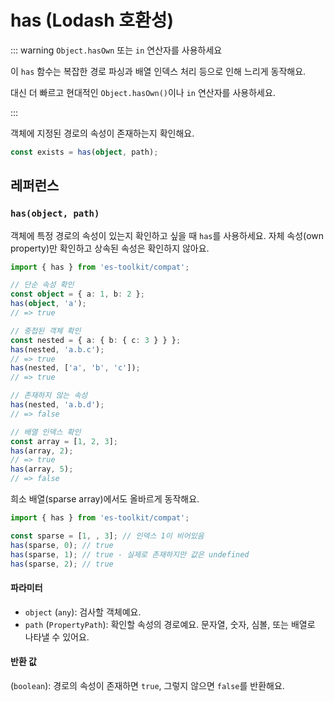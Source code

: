 # has (Lodash 호환성)

::: warning `Object.hasOwn` 또는 `in` 연산자를 사용하세요

이 `has` 함수는 복잡한 경로 파싱과 배열 인덱스 처리 등으로 인해 느리게 동작해요.

대신 더 빠르고 현대적인 `Object.hasOwn()`이나 `in` 연산자를 사용하세요.

:::

객체에 지정된 경로의 속성이 존재하는지 확인해요.

```typescript
const exists = has(object, path);
```

## 레퍼런스

### `has(object, path)`

객체에 특정 경로의 속성이 있는지 확인하고 싶을 때 `has`를 사용하세요. 자체 속성(own property)만 확인하고 상속된 속성은 확인하지 않아요.

```typescript
import { has } from 'es-toolkit/compat';

// 단순 속성 확인
const object = { a: 1, b: 2 };
has(object, 'a');
// => true

// 중첩된 객체 확인
const nested = { a: { b: { c: 3 } } };
has(nested, 'a.b.c');
// => true
has(nested, ['a', 'b', 'c']);
// => true

// 존재하지 않는 속성
has(nested, 'a.b.d');
// => false

// 배열 인덱스 확인
const array = [1, 2, 3];
has(array, 2);
// => true
has(array, 5);
// => false
```

희소 배열(sparse array)에서도 올바르게 동작해요.

```typescript
import { has } from 'es-toolkit/compat';

const sparse = [1, , 3]; // 인덱스 1이 비어있음
has(sparse, 0); // true
has(sparse, 1); // true - 실제로 존재하지만 값은 undefined
has(sparse, 2); // true
```

#### 파라미터

- `object` (`any`): 검사할 객체예요.
- `path` (`PropertyPath`): 확인할 속성의 경로예요. 문자열, 숫자, 심볼, 또는 배열로 나타낼 수 있어요.

#### 반환 값

(`boolean`): 경로의 속성이 존재하면 `true`, 그렇지 않으면 `false`를 반환해요.
